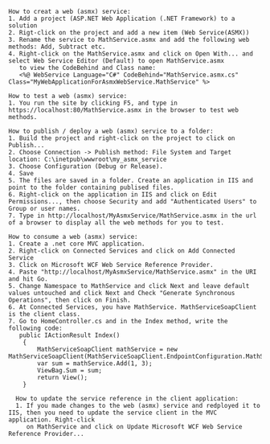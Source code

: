     How to creat a web (asmx) service: 
    1. Add a project (ASP.NET Web Application (.NET Framework) to a solution
    2. Rigt-click on the project and add a new item (Web Service(ASMX))
    3. Rename the service to MathService.asmx and add the following web methods: Add, Subtract etc.
    4. Right-click on the MathService.asmx and click on Open With... and select Web Service Editor (Default) to open MathService.asmx
       to view the CodeBehind and Class name: 
       <%@ WebService Language="C#" CodeBehind="MathService.asmx.cs" Class="MyWebApplicationForAsmxWebService.MathService" %>
       
    How to test a web (asmx) service:
    1. You run the site by clicking F5, and type in https://localhost:80/MathService.asmx in the browser to test web methods.

    How to publish / deploy a web (asmx) service to a folder:
    1. Build the project and right-click on the project to click on Publish...
    2. Choose Connection -> Publish method: File System and Target location: C:\inetpub\wwwroot\my_asmx_service
    3. Choose Configuration (Debug or Release). 
    4. Save
    5. The files are saved in a folder. Create an application in IIS and point to the folder containing publised files. 
    6. Right-click on the application in IIS and click on Edit Permissions..., then choose Security and add "Authenticated Users" to Group or user names.
    7. Type in http://localhost/MyAsmxService/MathService.asmx in the url of a browser to display all the web methods for you to test.
    
    How to consume a web (asmx) service:
    1. Create a .net core MVC application.
    2. Right-click on Connected Services and click on Add Connected Service
    3. Click on Microsoft WCF Web Service Reference Provider.
    4. Paste "http://localhost/MyAsmxService/MathService.asmx" in the URI and hit Go.
    5. Change Namespace to MathService and click Next and leave default values untouched and click Next and Check "Generate Synchronous Operations", then click on Finish.
    6. At Connected Services, you have MathService. MathServiceSoapClient is the client class.
    7. Go to HomeController.cs and in the Index method, write the following code:
       public IActionResult Index()
        {
            MathServiceSoapClient mathService = new MathServiceSoapClient(MathServiceSoapClient.EndpointConfiguration.MathServiceSoap);
            var sum = mathService.Add(1, 3);
            ViewBag.Sum = sum;
            return View();
        }            
      
      How to update the service reference in the client application:
      1. If you made changes to the web (asmx) service and redployed it to IIS, then you need to update the service client in the MVC application. Right-click 
         on MathService and click on Update Microsoft WCF Web Service Reference Provider...
      
      
